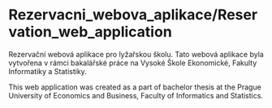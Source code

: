 # Rezervacni_webova_aplikace/Reservation_web_application
Rezervační webová aplikace pro lyžařskou školu.
Tato webová aplikace byla vytvořena v rámci bakalářské práce na Vysoké Škole Ekonomické, Fakulty Informatiky a Statistiky.

This web application was created as a part of bachelor thesis at the Prague University of Economics and Business, Faculty of Informatics and Statistics.
